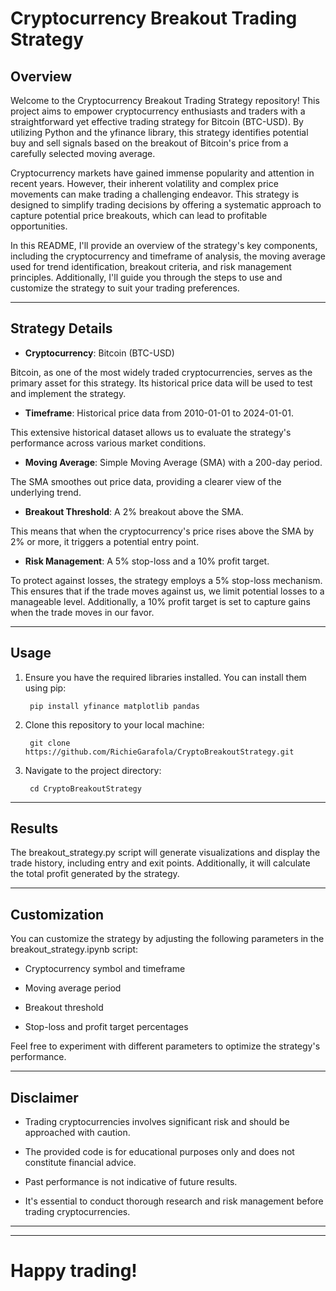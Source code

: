 # Cryptocurrency Breakout Trading Strategy

## Overview

Welcome to the Cryptocurrency Breakout Trading Strategy repository! This project aims to empower cryptocurrency enthusiasts and traders with a straightforward yet effective trading strategy for Bitcoin (BTC-USD). By utilizing Python and the yfinance library, this strategy identifies potential buy and sell signals based on the breakout of Bitcoin's price from a carefully selected moving average.

Cryptocurrency markets have gained immense popularity and attention in recent years. However, their inherent volatility and complex price movements can make trading a challenging endeavor. This strategy is designed to simplify trading decisions by offering a systematic approach to capture potential price breakouts, which can lead to profitable opportunities.

In this README, I'll provide an overview of the strategy's key components, including the cryptocurrency and timeframe of analysis, the moving average used for trend identification, breakout criteria, and risk management principles. Additionally, I'll guide you through the steps to use and customize the strategy to suit your trading preferences.

---

## Strategy Details

- **Cryptocurrency**: Bitcoin (BTC-USD)

Bitcoin, as one of the most widely traded cryptocurrencies, serves as the primary asset for this strategy. Its historical price data will be used to test and implement the strategy.

- **Timeframe**: Historical price data from 2010-01-01 to 2024-01-01.

This extensive historical dataset allows us to evaluate the strategy's performance across various market conditions.

- **Moving Average**: Simple Moving Average (SMA) with a 200-day period.

The SMA smoothes out price data, providing a clearer view of the underlying trend.

- **Breakout Threshold**: A 2% breakout above the SMA.

This means that when the cryptocurrency's price rises above the SMA by 2% or more, it triggers a potential entry point.

- **Risk Management**: A 5% stop-loss and a 10% profit target.

 To protect against losses, the strategy employs a 5% stop-loss mechanism. This ensures that if the trade moves against us, we limit potential losses to a manageable level. Additionally, a 10% profit target is set to capture gains when the trade moves in our favor.
 
---

## Usage

1. Ensure you have the required libraries installed. You can install them using pip:


        pip install yfinance matplotlib pandas

2. Clone this repository to your local machine:

        git clone https://github.com/RichieGarafola/CryptoBreakoutStrategy.git
        
3. Navigate to the project directory:

        cd CryptoBreakoutStrategy

---

## Results

The breakout_strategy.py script will generate visualizations and display the trade history, including entry and exit points. Additionally, it will calculate the total profit generated by the strategy.

---

## Customization
You can customize the strategy by adjusting the following parameters in the breakout_strategy.ipynb script:

- Cryptocurrency symbol and timeframe

- Moving average period

- Breakout threshold

- Stop-loss and profit target percentages

Feel free to experiment with different parameters to optimize the strategy's performance.

---

## Disclaimer
- Trading cryptocurrencies involves significant risk and should be approached with caution.

- The provided code is for educational purposes only and does not constitute financial advice.

- Past performance is not indicative of future results.

- It's essential to conduct thorough research and risk management before trading cryptocurrencies.

---
---
# Happy trading!